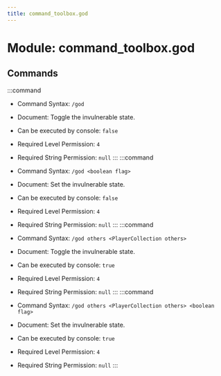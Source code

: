 ```yaml
---
title: command_toolbox.god
---
```



# Module: command_toolbox.god

## Commands
:::command
- Command Syntax: `/god`
- Document:   Toggle the invulnerable state.


- Can be executed by console: `false`
- Required Level Permission: `4`
- Required String Permission: `null`
:::
:::command
- Command Syntax: `/god <boolean flag>`
- Document:   Set the invulnerable state.


- Can be executed by console: `false`
- Required Level Permission: `4`
- Required String Permission: `null`
:::
:::command
- Command Syntax: `/god others <PlayerCollection others>`
- Document:   Toggle the invulnerable state.


- Can be executed by console: `true`
- Required Level Permission: `4`
- Required String Permission: `null`
:::
:::command
- Command Syntax: `/god others <PlayerCollection others> <boolean flag>`
- Document:   Set the invulnerable state.


- Can be executed by console: `true`
- Required Level Permission: `4`
- Required String Permission: `null`
:::
